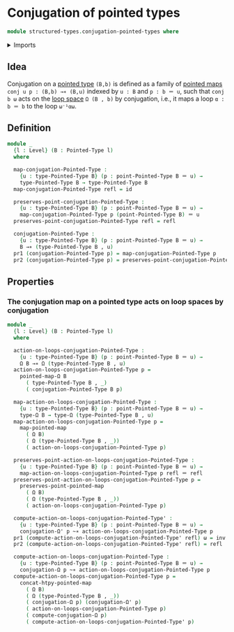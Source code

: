 # Conjugation of pointed types

```agda
module structured-types.conjugation-pointed-types where
```

<details><summary>Imports</summary>

```agda
open import foundation.action-on-identifications-functions
open import foundation.dependent-pair-types
open import foundation.function-types
open import foundation.identity-types
open import foundation.universe-levels

open import structured-types.pointed-homotopies
open import structured-types.pointed-maps
open import structured-types.pointed-types

open import synthetic-homotopy-theory.conjugation-loops
open import synthetic-homotopy-theory.functoriality-loop-spaces
open import synthetic-homotopy-theory.loop-spaces
```

</details>

## Idea

Conjugation on a [pointed type](structured-types.pointed-types.md) `(B,b)` is
defined as a family of [pointed maps](structured-types.pointed-maps.md)
`conj u p : (B,b) →∗ (B,u)` indexed by `u : B` and `p : b ＝ u`, such that
`conj b ω` acts on the [loop space](synthetic-homotopy-theory.loop-spaces.md)
`Ω (B , b)` by conjugation, i.e., it maps a loop `α : b ＝ b` to the loop
`ω⁻¹αω`.

## Definition

```agda
module _
  {l : Level} (B : Pointed-Type l)
  where

  map-conjugation-Pointed-Type :
    {u : type-Pointed-Type B} (p : point-Pointed-Type B ＝ u) →
    type-Pointed-Type B → type-Pointed-Type B
  map-conjugation-Pointed-Type refl = id

  preserves-point-conjugation-Pointed-Type :
    {u : type-Pointed-Type B} (p : point-Pointed-Type B ＝ u) →
    map-conjugation-Pointed-Type p (point-Pointed-Type B) ＝ u
  preserves-point-conjugation-Pointed-Type refl = refl

  conjugation-Pointed-Type :
    {u : type-Pointed-Type B} (p : point-Pointed-Type B ＝ u) →
    B →∗ (type-Pointed-Type B , u)
  pr1 (conjugation-Pointed-Type p) = map-conjugation-Pointed-Type p
  pr2 (conjugation-Pointed-Type p) = preserves-point-conjugation-Pointed-Type p
```

## Properties

### The conjugation map on a pointed type acts on loop spaces by conjugation

```agda
module _
  {l : Level} (B : Pointed-Type l)
  where

  action-on-loops-conjugation-Pointed-Type :
    {u : type-Pointed-Type B} (p : point-Pointed-Type B ＝ u) →
    Ω B →∗ Ω (type-Pointed-Type B , u)
  action-on-loops-conjugation-Pointed-Type p =
    pointed-map-Ω B
      ( type-Pointed-Type B , _)
      ( conjugation-Pointed-Type B p)

  map-action-on-loops-conjugation-Pointed-Type :
    {u : type-Pointed-Type B} (p : point-Pointed-Type B ＝ u) →
    type-Ω B → type-Ω (type-Pointed-Type B , u)
  map-action-on-loops-conjugation-Pointed-Type p =
    map-pointed-map
      ( Ω B)
      ( Ω (type-Pointed-Type B , _))
      ( action-on-loops-conjugation-Pointed-Type p)

  preserves-point-action-on-loops-conjugation-Pointed-Type :
    {u : type-Pointed-Type B} (p : point-Pointed-Type B ＝ u) →
    map-action-on-loops-conjugation-Pointed-Type p refl ＝ refl
  preserves-point-action-on-loops-conjugation-Pointed-Type p =
    preserves-point-pointed-map
      ( Ω B)
      ( Ω (type-Pointed-Type B , _))
      ( action-on-loops-conjugation-Pointed-Type p)

  compute-action-on-loops-conjugation-Pointed-Type' :
    {u : type-Pointed-Type B} (p : point-Pointed-Type B ＝ u) →
    conjugation-Ω' p ~∗ action-on-loops-conjugation-Pointed-Type p
  pr1 (compute-action-on-loops-conjugation-Pointed-Type' refl) ω = inv (ap-id ω)
  pr2 (compute-action-on-loops-conjugation-Pointed-Type' refl) = refl

  compute-action-on-loops-conjugation-Pointed-Type :
    {u : type-Pointed-Type B} (p : point-Pointed-Type B ＝ u) →
    conjugation-Ω p ~∗ action-on-loops-conjugation-Pointed-Type p
  compute-action-on-loops-conjugation-Pointed-Type p =
    concat-htpy-pointed-map
      ( Ω B)
      ( Ω (type-Pointed-Type B , _))
      ( conjugation-Ω p) (conjugation-Ω' p)
      ( action-on-loops-conjugation-Pointed-Type p)
      ( compute-conjugation-Ω p)
      ( compute-action-on-loops-conjugation-Pointed-Type' p)
```
